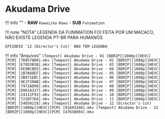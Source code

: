 # Akudama Drive

!!! info ""
    - **RAW**
    ```
    Kawaiika-Raws
    ```
    - **SUB**
    ```
    Funimation
    ```

!!! note "NOTA"
    LEGENDA DA FUNIMATION FOI FEITA POR UM MACACO, NÃO EXISTE LEGENDA PT-BR PARA HUMANOS

    EPISÓDIO `12 (Director's Cut)` NÃO TEM LEGENDA

!!! info "Arquivos"
    ```
    [Tempest] Akudama Drive - 01 [BDRIP][1080p][HEVC][PCM] [7D0578D0].mkv
    [Tempest] Akudama Drive - 02 [BDRIP][1080p][HEVC][PCM] [E7ED3B3B].mkv
    [Tempest] Akudama Drive - 03 [BDRIP][1080p][HEVC][PCM] [6E9BCDD5].mkv
    [Tempest] Akudama Drive - 04 [BDRIP][1080p][HEVC][PCM] [1B7A88EF].mkv
    [Tempest] Akudama Drive - 05 [BDRIP][1080p][HEVC][PCM] [3B971EBC].mkv
    [Tempest] Akudama Drive - 06 [BDRIP][1080p][HEVC][PCM] [4E3739AB].mkv
    [Tempest] Akudama Drive - 07 [BDRIP][1080p][HEVC][PCM] [7972AD90].mkv
    [Tempest] Akudama Drive - 08 [BDRIP][1080p][HEVC][PCM] [D981A317].mkv
    [Tempest] Akudama Drive - 09 [BDRIP][1080p][HEVC][PCM] [24112F93].mkv
    [Tempest] Akudama Drive - 10 [BDRIP][1080p][HEVC][PCM] [721DF7EA].mkv
    [Tempest] Akudama Drive - 11 [BDRIP][1080p][HEVC][PCM] [54D50218].mkv
    [Tempest] Akudama Drive - 12 (Director's Cut) [BDRIP][1080p][HEVC][PCM] [91A93240].mkv
    [Tempest] Akudama Drive - 12 [BDRIP][1080p][HEVC][PCM] [47638094].mkv
    ```